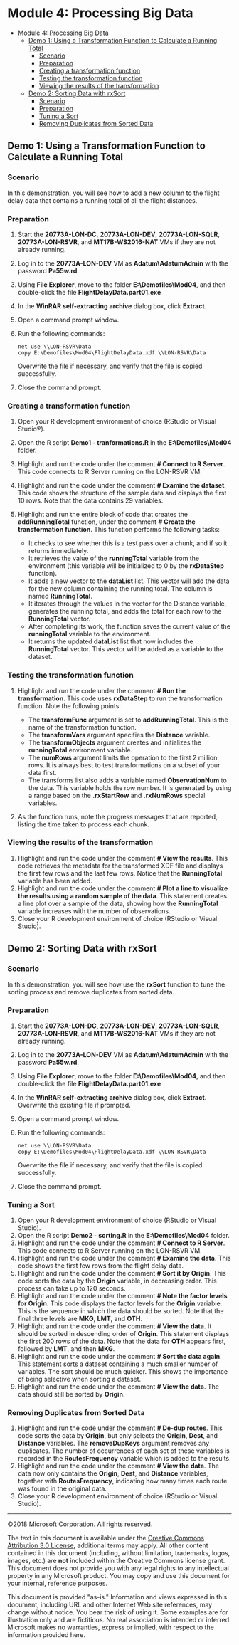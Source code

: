 # Module 4: Processing Big Data

- [Module 4: Processing Big Data](#module-4-processing-big-data)
    - [Demo 1: Using a Transformation Function to Calculate a Running Total](#demo-1-using-a-transformation-function-to-calculate-a-running-total)
        - [Scenario](#scenario)
        - [Preparation](#preparation)
        - [Creating a transformation function](#creating-a-transformation-function)
        - [Testing the transformation function](#testing-the-transformation-function)
        - [Viewing the results of the transformation](#viewing-the-results-of-the-transformation)
    - [Demo 2: Sorting Data with rxSort](#demo-2-sorting-data-with-rxsort)
        - [Scenario](#scenario)
        - [Preparation](#preparation)
        - [Tuning a Sort](#tuning-a-sort)
        - [Removing Duplicates from Sorted Data](#removing-duplicates-from-sorted-data)

## Demo 1: Using a Transformation Function to Calculate a Running Total

### Scenario

In this demonstration, you will see how to add a new column to the flight delay data that contains a running total of all the flight distances.

### Preparation

1. Start the **20773A-LON-DC**, **20773A-LON-DEV**, **20773A-LON-SQLR**, **20773A-LON-RSVR**, and **MT17B-WS2016-NAT** VMs if they are not already running. 
2. Log in to the **20773A-LON-DEV** VM as **Adatum\AdatumAdmin** with the password **Pa55w.rd**.
3. Using **File Explorer**, move to the folder **E:\\Demofiles\\Mod04**, and then double-click the file **FlightDelayData.part01.exe**
4. In the **WinRAR self-extracting archive** dialog box, click **Extract**.
5. Open a command prompt window.
6. Run the following commands:

    ```CMD
    net use \\LON-RSVR\Data
    copy E:\Demofiles\Mod04\FlightDelayData.xdf \\LON-RSVR\Data
    ```

   Overwrite the file if necessary, and verify that the file is copied successfully.

7. Close the command prompt.

### Creating a transformation function

1. Open your R development environment of choice (RStudio or Visual Studio®).
2. Open the R script **Demo1 - tranformations.R** in the **E:\\Demofiles\\Mod04** folder.
3. Highlight and run the code under the comment **# Connect to R Server**. This code connects to R Server running on the LON-RSVR VM.
4. Highlight and run the code under the comment **# Examine the dataset**. This code shows the structure of the sample data and displays the first 10 rows. Note that the data contains 29 variables.
5. Highlight and run the entire block of code that creates the **addRunningTotal** function, under the comment **# Create the transformation function**. This function performs the following tasks:

    - It checks to see whether this is a test pass over a chunk, and if so it returns immediately.
    - It retrieves the value of the **runningTotal** variable from the environment (this variable will be initialized to 0 by the **rxDataStep** function).
    - It adds a new vector to the **dataList** list. This vector will add the data for the new column containing the running total. The column is named **RunningTotal**.
    - It iterates through the values in the vector for the Distance variable, generates the running total, and adds the total for each row to the **RunningTotal** vector.
    - After completing its work, the function saves the current value of the **runningTotal** variable to the environment.
    - It returns the updated **dataList** list that now includes the **RunningTotal** vector. This vector will be added as a variable to the dataset.

### Testing the transformation function

1. Highlight and run the code under the comment **# Run the transformation**. This code uses **rxDataStep** to run the transformation function. Note the following points:

    - The **transformFunc** argument is set to **addRunningTotal**. This is the name of the transformation function.
    - The **transformVars** argument specifies the **Distance** variable.
    - The **transformObjects** argument creates and initializes the **runningTotal** environment variable.
    - The **numRows** argument limits the operation to the first 2 million rows. It is always best to test transformations on a subset of your data first.
    - The transforms list also adds a variable named **ObservationNum** to the data. This variable holds the row number. It is generated by using a range based on the **.rxStartRow** and **.rxNumRows** special variables.
  
2. As the function runs, note the progress messages that are reported, listing the time taken to process each chunk.

### Viewing the results of the transformation

1. Highlight and run the code under the comment **# View the results**. This code retrieves the metadata for the transformed XDF file and displays the first few rows and the last few rows. Notice that the **RunningTotal** variable has been added.
2. Highlight and run the code under the comment **# Plot a line to visualize the results using a random sample of the data**. This statement creates a line plot over a sample of the data, showing how the **RunningTotal** variable increases with the number of observations.
3. Close your R development environment of choice (RStudio or Visual Studio).

## Demo 2: Sorting Data with rxSort

### Scenario

In this demonstration, you will see how use the **rxSort** function to tune the sorting process and remove duplicates from sorted data.

### Preparation

1. Start the **20773A-LON-DC**, **20773A-LON-DEV**, **20773A-LON-SQLR**, **20773A-LON-RSVR**, and **MT17B-WS2016-NAT** VMs if they are not already running.
2. Log in to the **20773A-LON-DEV** VM as **Adatum\AdatumAdmin** with the password **Pa55w.rd**.
3. Using **File Explorer**, move to the folder **E:\\Demofiles\\Mod04**, and then double-click the file **FlightDelayData.part01.exe**
4. In the **WinRAR self-extracting archive** dialog box, click **Extract**. Overwrite the existing file if prompted.
5. Open a command prompt window.
6. Run the following commands:

    ```CMD
    net use \\LON-RSVR\Data
    copy E:\Demofiles\Mod04\FlightDelayData.xdf \\LON-RSVR\Data
    ```

   Overwrite the file if necessary, and verify that the file is copied successfully.

7. Close the command prompt.

### Tuning a Sort

1. Open your R development environment of choice (RStudio or Visual Studio).
2. Open the R script **Demo2 - sorting.R** in the **E:\\Demofiles\\Mod04** folder.
3. Highlight and run the code under the comment **# Connect to R Server**. This code connects to R Server running on the LON-RSVR VM.
4. Highlight and run the code under the comment **# Examine the data**. This code shows the first few rows from the flight delay data.
5. Highlight and run the code under the comment **# Sort it by Origin**. This code sorts the data by the **Origin** variable, in decreasing order. This process can take up to 120 seconds.
6. Highlight and run the code under the comment **# Note the factor levels for Origin**. This code displays the factor levels for the **Origin** variable. This is the sequence in which the data should be sorted. Note that the final three levels are **MKG**, **LMT**, and **OTH**.
7. Highlight and run the code under the comment **# View the data**. It should be sorted in descending order of **Origin**. This statement displays the first 200 rows of the data. Note that the data for **OTH** appears first, followed by **LMT**, and then **MKG**.
8. Highlight and run the code under the comment **# Sort the data again**. This statement sorts a dataset containing a much smaller number of variables. The sort should be much quicker. This shows the importance of being selective when sorting a dataset.
9. Highlight and run the code under the comment **# View the data**. The data should still be sorted by **Origin**.

### Removing Duplicates from Sorted Data

1. Highlight and run the code under the comment **# De-dup routes**. This code sorts the data by **Origin**, but only selects the **Origin**, **Dest**, and **Distance** variables. The **removeDupKeys** argument removes any duplicates. The number of occurrences of each set of these variables is recorded in the **RoutesFrequency** variable which is added to the results.
2. Highlight and run the code under the comment **# View the data**. The data now only contains the **Origin**, **Dest**, and **Distance** variables, together with **RoutesFrequency**, indicating how many times each route was found in the original data.
3. Close your R development environment of choice (RStudio or Visual Studio).

---

©2018 Microsoft Corporation. All rights reserved.

The text in this document is available under the [Creative Commons Attribution 3.0 License](https://creativecommons.org/licenses/by/3.0/legalcode), additional terms may apply. All other content contained in this document (including, without limitation, trademarks, logos, images, etc.) are **not** included within the Creative Commons license grant. This document does not provide you with any legal rights to any intellectual property in any Microsoft product. You may copy and use this document for your internal, reference purposes.

This document is provided "as-is." Information and views expressed in this document, including URL and other Internet Web site references, may change without notice. You bear the risk of using it. Some examples are for illustration only and are fictitious. No real association is intended or inferred. Microsoft makes no warranties, express or implied, with respect to the information provided here.